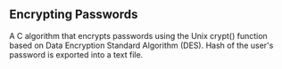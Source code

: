 ## Encrypting Passwords
A C algorithm that encrypts passwords using the Unix crypt() function based on Data Encryption Standard Algorithm (DES).
Hash of the user's password is exported into a text file.

